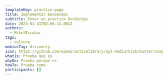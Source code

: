 ```yaml
---
templateKey: practice-page
title: Implementar DevSecOps
subtitle: Poner en practica DevSecOps
date: 2024-01-31T02:05:14.001Z
authors:
  - MikelEscobar
tags:
  - culture
mobiusTag: discovery
icon: https://github.com/openpracticelibrary/opl-media/blob/master/images/Needs%20an%20Image.png?raw=true
whatIs: P﻿rueba que es
whyDo: P﻿rueba porque es
howTo: P﻿rueba como
participants: []
---
```

